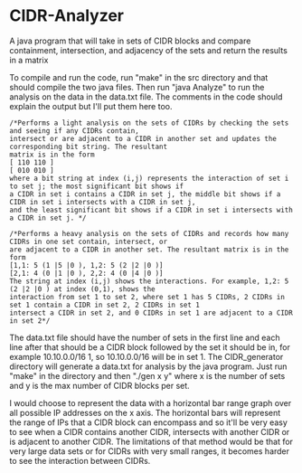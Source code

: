 # CIDR-Analyzer
A java program that will take in sets of CIDR blocks and compare containment, intersection, and adjacency of the 
sets and return the results in a matrix

To compile and run the code, run "make" in the src directory and that should compile the two java files. Then run 
"java Analyze" to run the analysis on the data in the data.txt file. The comments in the code should explain the 
output but I'll put them here too.

	/*Performs a light analysis on the sets of CIDRs by checking the sets and seeing if any CIDRs contain,
	intersect or are adjacent to a CIDR in another set and updates the corresponding bit string. The resultant
	matrix is in the form 	
	[ 110 110 ] 
	[ 010 010 ]
	where a bit string at index (i,j) represents the interaction of set i to set j; the most significant bit shows if 
	a CIDR in set i contains a CIDR in set j, the middle bit shows if a CIDR in set i intersects with a CIDR in set j, 
	and the least significant bit shows if a CIDR in set i intersects with a CIDR in set j. */
	
	/*Performs a heavy analysis on the sets of CIDRs and records how many CIDRs in one set contain, intersect, or
	are adjacent to a CIDR in another set. The resultant matrix is in the form 
	[1,1: 5 (1 |5 |0 ), 1,2: 5 (2 |2 |0 )]
	[2,1: 4 (0 |1 |0 ), 2,2: 4 (0 |4 |0 )]
	The string at index (i,j) shows the interactions. For example, 1,2: 5 (2 |2 |0 ) at index (0,1), shows the
	interaction from set 1 to set 2, where set 1 has 5 CIDRs, 2 CIDRs in set 1 contain a CIDR in set 2, 2 CIDRs in set 1
	intersect a CIDR in set 2, and 0 CIDRs in set 1 are adjacent to a CIDR in set 2*/
	 
The data.txt file should have the number of sets in the first line and each line after that should be a CIDR block followed
by the set it should be in, for example 10.10.0.0/16 1, so 10.10.0.0/16 will be in set 1. The CIDR_generator directory will
generate a data.txt for analysis by the java program. Just run "make" in the directory and then "./gen x y" where x is the
number of sets and y is the max number of CIDR blocks per set.

I would choose to represent the data with a horizontal bar range graph over all possible IP addresses on the x axis. The
horizontal bars will represent the range of IPs that a CIDR block can encompass and so it'll be very easy to see when a CIDR
contains another CIDR, intersects with another CIDR or is adjacent to another CIDR. The limitations of that method would
be that for very large data sets or for CIDRs with very small ranges, it becomes harder to see the interaction
between CIDRs.
